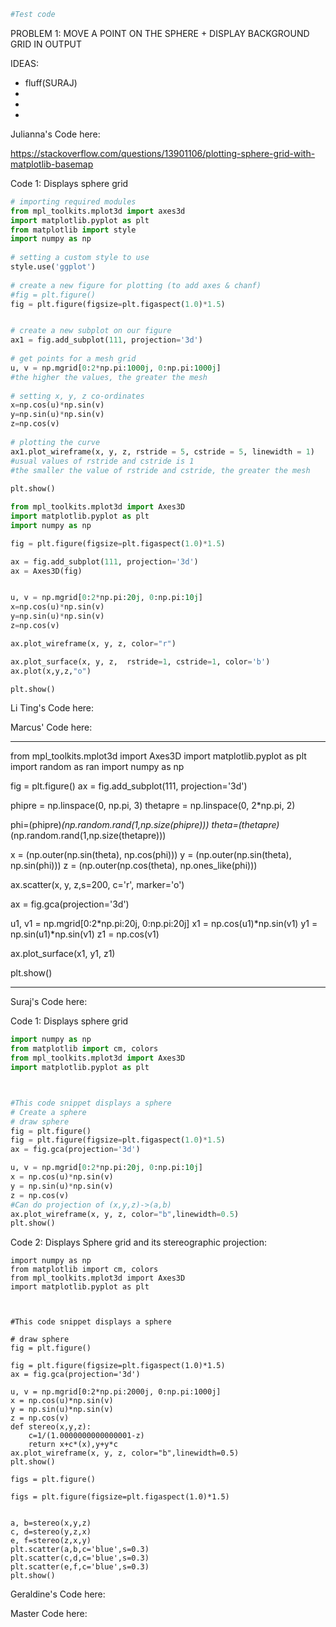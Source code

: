 ```python
#Test code
```

PROBLEM 1: MOVE A POINT ON THE SPHERE + DISPLAY BACKGROUND GRID IN OUTPUT

IDEAS:
- fluff(SURAJ)
-
-
-






Julianna's Code here:

https://stackoverflow.com/questions/13901106/plotting-sphere-grid-with-matplotlib-basemap

Code 1: Displays sphere grid
```python
# importing required modules 
from mpl_toolkits.mplot3d import axes3d 
import matplotlib.pyplot as plt 
from matplotlib import style 
import numpy as np 
  
# setting a custom style to use 
style.use('ggplot') 
  
# create a new figure for plotting (to add axes & chanf)
#fig = plt.figure() 
fig = plt.figure(figsize=plt.figaspect(1.0)*1.5) 


# create a new subplot on our figure 
ax1 = fig.add_subplot(111, projection='3d') 
  
# get points for a mesh grid 
u, v = np.mgrid[0:2*np.pi:1000j, 0:np.pi:1000j] 
#the higher the values, the greater the mesh
  
# setting x, y, z co-ordinates 
x=np.cos(u)*np.sin(v) 
y=np.sin(u)*np.sin(v) 
z=np.cos(v) 
  
# plotting the curve 
ax1.plot_wireframe(x, y, z, rstride = 5, cstride = 5, linewidth = 1) 
#usual values of rstride and cstride is 1
#the smaller the value of rstride and cstride, the greater the mesh
  
plt.show()
```

```python
from mpl_toolkits.mplot3d import Axes3D
import matplotlib.pyplot as plt
import numpy as np

fig = plt.figure(figsize=plt.figaspect(1.0)*1.5) 

ax = fig.add_subplot(111, projection='3d')
ax = Axes3D(fig)


u, v = np.mgrid[0:2*np.pi:20j, 0:np.pi:10j]
x=np.cos(u)*np.sin(v)
y=np.sin(u)*np.sin(v)
z=np.cos(v)

ax.plot_wireframe(x, y, z, color="r")

ax.plot_surface(x, y, z,  rstride=1, cstride=1, color='b')
ax.plot(x,y,z,"o")

plt.show()
```

Li Ting's Code here:

Marcus' Code here:
_________________________________________________________________________________
from mpl_toolkits.mplot3d import Axes3D
import matplotlib.pyplot as plt
import random as ran
import numpy as np

fig = plt.figure()
ax = fig.add_subplot(111, projection='3d')

phipre = np.linspace(0, np.pi, 3)
thetapre = np.linspace(0, 2*np.pi, 2)

phi=(phipre)*(np.random.rand(1,np.size(phipre)))
theta=(thetapre)*(np.random.rand(1,np.size(thetapre)))

x = (np.outer(np.sin(theta), np.cos(phi)))
y = (np.outer(np.sin(theta), np.sin(phi)))
z = (np.outer(np.cos(theta), np.ones_like(phi)))

ax.scatter(x, y, z,s=200, c='r', marker='o')


ax = fig.gca(projection='3d')

u1, v1 = np.mgrid[0:2*np.pi:20j, 0:np.pi:20j]
x1 = np.cos(u1)*np.sin(v1)
y1 = np.sin(u1)*np.sin(v1)
z1 = np.cos(v1)


ax.plot_surface(x1, y1, z1)

plt.show()

_________________________________________________________________________________


Suraj's Code here:

Code 1: Displays sphere grid
```python
import numpy as np
from matplotlib import cm, colors
from mpl_toolkits.mplot3d import Axes3D
import matplotlib.pyplot as plt



#This code snippet displays a sphere
# Create a sphere
# draw sphere
fig = plt.figure()
fig = plt.figure(figsize=plt.figaspect(1.0)*1.5) 
ax = fig.gca(projection='3d')

u, v = np.mgrid[0:2*np.pi:20j, 0:np.pi:10j]
x = np.cos(u)*np.sin(v)
y = np.sin(u)*np.sin(v)
z = np.cos(v)
#Can do projection of (x,y,z)->(a,b)
ax.plot_wireframe(x, y, z, color="b",linewidth=0.5)
plt.show()
```
Code 2: Displays Sphere grid and its stereographic projection:
```
import numpy as np
from matplotlib import cm, colors
from mpl_toolkits.mplot3d import Axes3D
import matplotlib.pyplot as plt



#This code snippet displays a sphere

# draw sphere
fig = plt.figure()

fig = plt.figure(figsize=plt.figaspect(1.0)*1.5) 
ax = fig.gca(projection='3d')

u, v = np.mgrid[0:2*np.pi:2000j, 0:np.pi:1000j]
x = np.cos(u)*np.sin(v)
y = np.sin(u)*np.sin(v)
z = np.cos(v)
def stereo(x,y,z):
    c=1/(1.0000000000000001-z)
    return x+c*(x),y+y*c
ax.plot_wireframe(x, y, z, color="b",linewidth=0.5)
plt.show()

figs = plt.figure()

figs = plt.figure(figsize=plt.figaspect(1.0)*1.5) 


a, b=stereo(x,y,z)
c, d=stereo(y,z,x)
e, f=stereo(z,x,y)
plt.scatter(a,b,c='blue',s=0.3)
plt.scatter(c,d,c='blue',s=0.3)
plt.scatter(e,f,c='blue',s=0.3)
plt.show()
```
Geraldine's Code here:

Master Code here:
